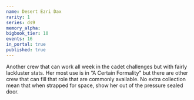 ```yaml
---
name: Desert Ezri Dax
rarity: 1
series: ds9
memory_alpha:
bigbook_tier: 10
events: 16
in_portal: true
published: true
---
```


Another crew that can work all week in the cadet challenges but with fairly lackluster stats. Her most use is in “A Certain Formality” but there are other crew that can fill that role that are commonly available. No extra collection mean that when strapped for space, show her out of the pressure sealed door.
